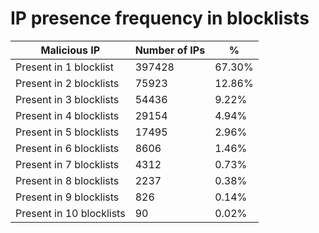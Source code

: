 # IP presence frequency in blocklists
| Malicious IP | Number of IPs | % |
|----|----|----|
| Present in 1 blocklist | 397428 | 67.30% |
| Present in 2 blocklists | 75923 | 12.86% |
| Present in 3 blocklists | 54436 | 9.22% |
| Present in 4 blocklists | 29154 | 4.94% |
| Present in 5 blocklists | 17495 | 2.96% |
| Present in 6 blocklists | 8606 | 1.46% |
| Present in 7 blocklists | 4312 | 0.73% |
| Present in 8 blocklists | 2237 | 0.38% |
| Present in 9 blocklists | 826 | 0.14% |
| Present in 10 blocklists | 90 | 0.02% |
